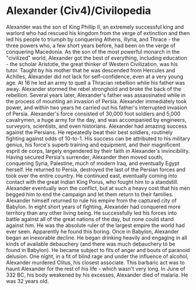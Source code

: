 # Alexander (Civ4)/Civilopedia

Alexander was the son of King Phillip II, an extremely successful king and warlord who had rescued his kingdom from the verge of extinction and then led his people to triumph by conquering Athens, Illyria, and Thrace - the three powers who, a few short years before, had been on the verge of conquering Macedonia. As the son of the most powerful monarch in the "civilized" world, Alexander got the best of everything, including education - the scholar Aristotle, the great thinker of Western Civilization, was his tutor.
Taught by his mother that he was descended from Hercules and Achilles, Alexander did not lack for self-confidence, even at a very young age. At 16 he led an army to quell a Thracian rebellion while his father was away. Alexander stormed the rebel stronghold and broke the back of the rebellion.
Several years later, Alexander's father was assassinated while in the process of mounting an invasion of Persia. Alexander immediately took power, and within two years he carried out his father's interrupted invasion of Persia. Alexander's force consisted of 30,000 foot soldiers and 5,000 cavalrymen, a huge army for the day, and was accompanied by engineers, surveyors, scientists, and even historians.
Alexander had amazing success against the Persians. He repeatedly beat their best soldiers, routinely fighting against odds of 10-to-1. His success can be attributed to his military genius, his force's superb training and equipment, and their magnificent esprit de corps, largely engendered by their faith in Alexander's invincibility.
Having secured Persia's surrender, Alexander then moved south, conquering Syria, Palestine, much of modern Iraq, and eventually Egypt herself. He returned to Persia, destroyed the last of the Persian forces and took over the entire country. He continued east, eventually coming into contact with the great Indian King Porus, who fought him to a standstill. Alexander eventually won the conflict, but at such a heavy cost that his men begged him to end the campaign and let them return to their families. Alexander himself returned to rule his empire from the captured city of Babylon.
In eight short years of fighting, Alexander had conquered more territory than any other living being. He successfully led his forces into battle against all of the great nations of the day, but none could stand against him. He was the absolute ruler of the largest empire the world had ever seen.
Apparently he found this boring.
Once in Babylon, Alexander began an inexorable decline. He began drinking heavily and engaging in all kinds of available debauchery (and there was much debauchery to be found in Babylon). He became subject to fits of anger and bouts of paranoid delusion. One night, in a fit of blind rage and under the influence of alcohol, Alexander murdered Clitus, his closest associate. This barbaric act was to haunt Alexander for the rest of his life - which wasn't very long.
In June of 332 BC, his body weakened by his excesses, Alexander died of malaria. He was 32 years old.
